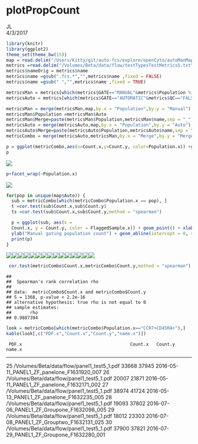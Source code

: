 # plotPropCount
JL  
4/3/2017  


```r
library(knitr)
library(ggplot2)
theme_set(theme_bw(15))
map = read.delim("/Users/Kitty/git/auto-fcs/explore/openCyto/autoManMap.txt",stringsAsFactors = FALSE,sep = "\t") 
metrics =read.delim("/Volumes/Beta/data/flow/testTypesTestMetrics5.txt",stringsAsFactors = FALSE,sep = "\t") 
metrics$nameOrig = metrics$name
metrics$name =gsub(".fcs.*","",metrics$name ,fixed = FALSE)
metrics$name =gsub(" ","",metrics$name ,fixed = TRUE)

metricsMan = metrics[which(metrics$GATE=="MANUAL"&metrics$Population %in% map$Manual&metrics$METRIC=="count"),]
metricsAuto = metrics[which(metrics$GATE=="AUTOMATIC"&metrics$QC=="FALSE"&metrics$Population %in% map$Auto&metrics$METRIC=="count"),]

metricsMan = merge(metricsMan,map,by.x = "Population",by.y = "Manual")
metricsMan$Population =metricsMan$Auto
metricsMan$Merge=paste(metricsMan$Population,metricsMan$name,sep = "_")
metricsAuto = merge(metricsAuto,map,by.x = "Population",by.y = "Auto")
metricsAuto$Merge=paste(metricsAuto$Population,metricsAuto$name,sep = "_")
metricCombo = merge(metricsAuto,metricsMan,by.x = "Merge",by.y = "Merge")

p = ggplot(metricCombo,aes(x=Count.x,y=Count.y, color=Population.x)) +geom_point()+xlab("Autogating population count")+ylab("Manual gating population count")+geom_abline(intercept = 0, slope = 1) 
p 
```

![](plotPropCount_files/figure-html/setup-1.png)<!-- -->

```r
p+facet_wrap(~Population.x)
```

![](plotPropCount_files/figure-html/setup-2.png)<!-- -->

```r
for(pop in unique(map$Auto)) {
  sub = metricCombo[which(metricCombo$Population.x == pop), ]
  t =cor.test(sub$Count.x,sub$Count.y)
  ts =cor.test(sub$Count.x,sub$Count.y,method = "spearman")

  p = ggplot(sub, aes(x =
  Count.x, y = Count.y, color = FlaggedSample.x)) + geom_point() + xlab("Autogating population count") +
  ylab("Manual gating population count") + geom_abline(intercept = 0, slope = 1)+ labs(title = paste(pop,"n=",length(sub$Count.x),"- pearson r =",signif(t$estimate,4),"- spearman r =",signif(ts$estimate,4)))
  print(p)
}
```

![](plotPropCount_files/figure-html/setup-3.png)<!-- -->![](plotPropCount_files/figure-html/setup-4.png)<!-- -->![](plotPropCount_files/figure-html/setup-5.png)<!-- -->![](plotPropCount_files/figure-html/setup-6.png)<!-- -->![](plotPropCount_files/figure-html/setup-7.png)<!-- -->![](plotPropCount_files/figure-html/setup-8.png)<!-- -->![](plotPropCount_files/figure-html/setup-9.png)<!-- -->![](plotPropCount_files/figure-html/setup-10.png)<!-- -->![](plotPropCount_files/figure-html/setup-11.png)<!-- -->![](plotPropCount_files/figure-html/setup-12.png)<!-- -->![](plotPropCount_files/figure-html/setup-13.png)<!-- -->![](plotPropCount_files/figure-html/setup-14.png)<!-- -->![](plotPropCount_files/figure-html/setup-15.png)<!-- -->![](plotPropCount_files/figure-html/setup-16.png)<!-- -->![](plotPropCount_files/figure-html/setup-17.png)<!-- -->

```r
 cor.test(metricCombo$Count.x,metricCombo$Count.y,method = "spearman")
```

```
## 
## 	Spearman's rank correlation rho
## 
## data:  metricCombo$Count.x and metricCombo$Count.y
## S = 1368, p-value < 2.2e-16
## alternative hypothesis: true rho is not equal to 0
## sample estimates:
##       rho 
## 0.9887394
```

```r
look = metricCombo[which(metricCombo$Population.x=="CCR7+CD45RA+"),]
kable(look[,c("PDF.x","Count.x","Count.y","name.x")])
```

     PDF.x                                         Count.x   Count.y  name.x                                     
---  -------------------------------------------  --------  --------  -------------------------------------------
25   /Volumes/Beta/data/flow/panel1_test5_1.pdf      33668     37945  2016-05-11_PANEL1_ZF_panelone_F1631920_007 
26   /Volumes/Beta/data/flow/panel1_test5_1.pdf      20007     21871  2016-05-11_PANEL1_ZF_panelone_F1632171_002 
27   /Volumes/Beta/data/flow/panel1_test5_1.pdf      38974     41724  2016-05-13_PANEL1_ZF_panelone_F1632235_005 
28   /Volumes/Beta/data/flow/panel1_test5_1.pdf      19093     37802  2016-07-06_PANEL1_ZF_Groupone_F1632098_005 
29   /Volumes/Beta/data/flow/panel1_test5_1.pdf      18012     23303  2016-07-08_PANEL1_ZF_Grouptwo_F1632131_025 
30   /Volumes/Beta/data/flow/panel1_test5_1.pdf      37900     37821  2016-07-29_PANEL1_ZF_Groupone_F1632280_001 

